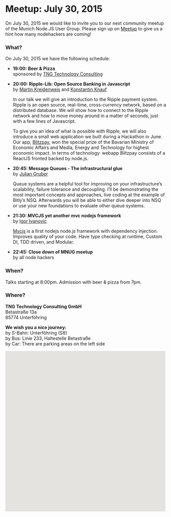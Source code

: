 # Meetup: July 30, 2015

On July 30, 2015 we would like to invite you to our next community meetup of the Munich Node.JS User Group. 
Please sign up on [Meetup](http://www.meetup.com/Munich-Node-js-User-Group/events/224164267/) to give us a hint how many nodehackers are coming!

### What?

On July 30, 2015 we have the following schedule:


*   **19:00: Beer & Pizza**  
    sponsored by [TNG Technology Consulting](http://www.tngtech.com)
    
*   **20:00: Ripple-Lib: Open Source Banking in Javascript**  
    by [Martin Kreidenweis](/speakers.html#martink) and [Konstantin Knauf](/speakers.html#konstantink)
  
    In our talk we will give an introduction to the Ripple payment system. Ripple
    is an open source, real-time, cross-currency network, based on a
    distributed database. We will show how to connect to the Ripple network and
    how to move money around in a matter of seconds, just with a few lines of Javascript.

    To give you an idea of what is possible with Ripple, we will also introduce a
    small web application we built during a Hackathon in June. Our app,
    [Blitzpay](http://www.blitzpay.biz), won the special prize of the Bavarian
    Ministry of Economic Affairs and Media, Energy and Technology for highest
    economic impact. In terms of technology· webapp Blitzpay consists of
    a ReactJS fronted backed by node.js.
  
*   **20:45: Message Queues - The infrastructural glue**  
    by [Julian Gruber](/speakers.html#juliang)
   
    Queue systems are a helpful tool for improving on your infrastructure’s
    scalability, failure tolerance and decoupling. I’ll be demonstrating the
    most important concepts and approaches, live coding at the example of
    Bitly’s NSQ. Afterwards you will be able to either dive deeper into NSQ or
    use your new foundations to evaluate other queue systems.
   
*   **21:30: MVCJS yet another mvc nodejs framework**  
    by [Igor Ivanovic](/speakers.html#igori)
   
    [Mvcjs](http://www.igorivanovic.info/mvcjs) is a first nodejs node.js
    framework with dependency injection. Improves quality of your code. Have
    type checking at runtime, Custom DI, TDD driven, and Modular.
   
*   **22:45: Close down of MNUG meetup**  
    by all node hackers
  
### When?
 
Talks starting at 8:00pm. Admission with beer & pizza from 7pm.
 
### Where?

**TNG Technology Consulting GmbH**   
Betastraße 13a  
85774 Unterföhring  

**We wish you a nice journey:**  
by S-Bahn: Unterföhring (S8)  
by Bus: Linie 233, Haltestelle Betastraße  
by Car: There are parking areas on the left side

<div id="map" class="map" data-locationtext="TNG<br/>Betastraße 13a<br/>85774 Unterföhring" data-locationlatlng="48.1861991,11.6547822" style="width: 500px; height:500px; position: relative; background-color: rgb(229, 227, 223);">
</div>

